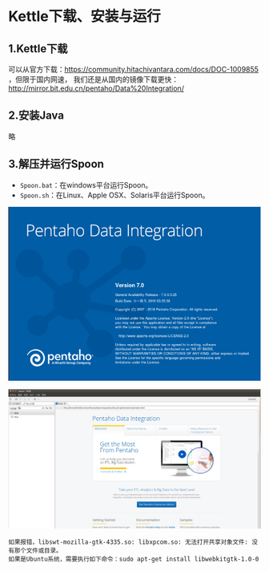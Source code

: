 Kettle下载、安装与运行
================================================================================
## 1.Kettle下载
可以从官方下载：https://community.hitachivantara.com/docs/DOC-1009855 ，但限于国内网速，
我们还是从国内的镜像下载更快：http://mirror.bit.edu.cn/pentaho/Data%20Integration/

## 2.安装Java
略

## 3.解压并运行Spoon
+ `Spoon.bat`：在windows平台运行Spoon。
+ `Spoon.sh`：在Linux、Apple OSX、Solaris平台运行Spoon。

![启动界面](img/1.png)

![初始页面](img/2.png)

```
如果报错，libswt-mozilla-gtk-4335.so: libxpcom.so: 无法打开共享对象文件: 没有那个文件或目录。
如果是Ubuntu系统，需要执行如下命令：sudo apt-get install libwebkitgtk-1.0-0
```
